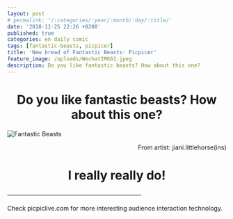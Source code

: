 ```yaml
---
layout: post
# permalink: '/:categories/:year/:month/:day/:title/'
date: '2018-11-25 22:26 +0200'
published: true
categories: en daily comic
tags: [fantastic-beasts, picpicer]
title: 'New bread of Fantastic Beasts: Picpicer'
feature_image: /uploads/WechatIMG61.jpeg
description: Do you like fantastic beasts? How about this one?
---
```

# <center> Do you like fantastic beasts? How about this one? </center>

![Fantastic Beasts]({{site.baseurl}}/uploads/WechatIMG61.jpeg)

<p align="right">From artist: jiani.littlehorse(ins)</p>

# <center> I really really do! </center>


——————————————————————

Check picpiclive.com for more interesting audience interaction technology.